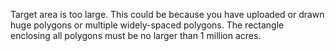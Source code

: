 Target area is too large. This could be because you have uploaded or drawn huge polygons 
or multiple widely-spaced polygons. The rectangle enclosing all polygons must be no larger 
than 1 million acres.
